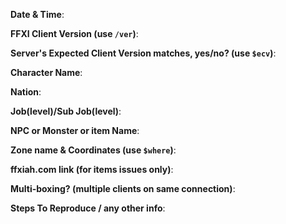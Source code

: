 <!-- 
DO NOT REMOVE OR CHANGE THE PRE-FORMATTED TEXT TO PUT @COMMANDS IN TEMPLATE!!!
GITHUB SEES `@MENTIONS`, NOT `@GMCOMMANDS`!!!
IF YOU STUPIDLY IGNORE THIS WARNING I WILL CLOSE YOUR ISSUE!11eleventytwo!

Issues will also be closed without being looked into if 
the following information is missing (unless its not applicable)!!!
-->

**Date & Time**: 


**FFXI Client Version (use `/ver`)**: 

**Server's Expected Client Version matches, yes/no? (use `$ecv`)**: 


**Character Name**: 


**Nation**: 


**Job(level)/Sub Job(level)**: 


**NPC or Monster or item Name**: 


**Zone name & Coordinates (use `$where`)**: 


**ffxiah.com link (for items issues only)**: 


**Multi-boxing? (multiple clients on same connection)**: 


**Steps To Reproduce / any other info**: 

